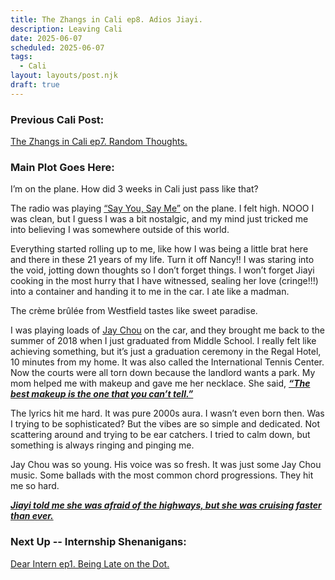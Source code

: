 ```yaml
---
title: The Zhangs in Cali ep8. Adios Jiayi.
description: Leaving Cali
date: 2025-06-07
scheduled: 2025-06-07
tags:
  - Cali
layout: layouts/post.njk
draft: true
---
```


<h3>Previous Cali Post:</h3>
<a href="{{ '/posts/calistoryep5\7/' | url }}">The Zhangs in Cali ep7. Random Thoughts.</a>

<h3>Main Plot Goes Here:</h3>

I’m on the plane. How did 3 weeks in Cali just pass like that?

The radio was playing [“Say You, Say Me”](https://open.spotify.com/track/17CPezzLWzvGfpZW6X8XT0?si=8fa5f8dbe82b452e) on the plane. I felt high. NOOO I was clean, but I guess I was a bit nostalgic, and my mind just tricked me into believing I was somewhere outside of this world.

Everything started rolling up to me, like how I was being a little brat here and there in these 21 years of my life. Turn it off Nancy!! I was staring into the void, jotting down thoughts so I don’t forget things. I won’t forget Jiayi cooking in the most hurry that I have witnessed, sealing her love (cringe!!!) into a container and handing it to me in the car. I ate like a madman.

The crème brûlée from Westfield tastes like sweet paradise.

I was playing loads of [Jay Chou](https://open.spotify.com/artist/2elBjNSdBE2Y3f0j1mjrql?si=M2XzRXrbQjSik6uqNmwx4A) on the car, and they brought me back to the summer of 2018 when I just graduated from Middle School. I really felt like achieving something, but it’s just a graduation ceremony in the Regal Hotel, 10 minutes from my home. It was also called the International Tennis Center. Now the courts were all torn down because the landlord wants a park. My mom helped me with makeup and gave me her necklace. She said, ***<u>“The best makeup is the one that you can’t tell.”***</u>

The lyrics hit me hard. It was pure 2000s aura. I wasn’t even born then. Was I trying to be sophisticated? But the vibes are so simple and dedicated. Not scattering around and trying to be ear catchers. I tried to calm down, but something is always ringing and pinging me.

Jay Chou was so young. His voice was so fresh. It was just some Jay Chou music. Some ballads with the most common chord progressions. They hit me so hard.

***<u>Jiayi told me she was afraid of the highways, but she was cruising faster than ever.***</u>

<h3>Next Up -- Internship Shenanigans:</h3>
<a href="{{ '/posts/dearinternep1/' | url }}">Dear Intern ep1. Being Late on the Dot.</a>

